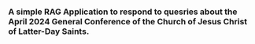 ### A simple RAG Application to respond to quesries about the April 2024 General Conference of the Church of Jesus Christ of Latter-Day Saints.
